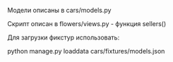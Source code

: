 Модели описаны в cars/models.py

Скрипт описан в flowers/views.py - функция sellers()

Для загрузки фикстур использовать:

python manage.py loaddata cars/fixtures/models.json